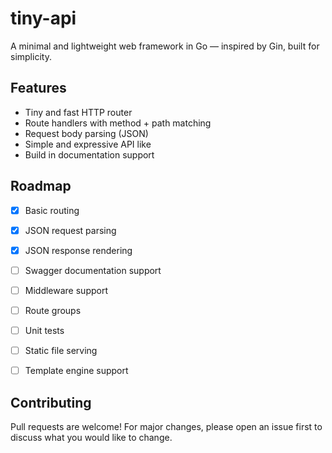 # tiny-api

A minimal and lightweight web framework in Go — inspired by Gin, built for simplicity.


## Features

- Tiny and fast HTTP router
- Route handlers with method + path matching
- Request body parsing (JSON)
- Simple and expressive API like
- Build in documentation support


## Roadmap

* [x] Basic routing
* [x] JSON request parsing
* [x] JSON response rendering
* [ ] Swagger documentation support
* [ ] Middleware support
* [ ] Route groups
* [ ] Unit tests
* [ ] Static file serving
* [ ] Template engine support


## Contributing

Pull requests are welcome! For major changes, please open an issue first to discuss what you would like to change.
